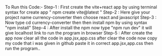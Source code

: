 To Run this Code:- 
Step-1 : First create the vite+react app by using terminal syntax for create app " npm create vite@latest " 
Step-2 : Here give your project name currency-converter then choose react and javascript 
Step-3 : Now type cd currency-converter then then install npm by using syntax "npm install" 
Step-4 : After install the npm now type "npm run dev" it will give localhost link to run the program in browser 
Step-5 : After create the app now clear all the code in app.jsx,app.css after clear the code now copy my code that i was given in github paste it in correct app.jsx,app.css then run the program..
